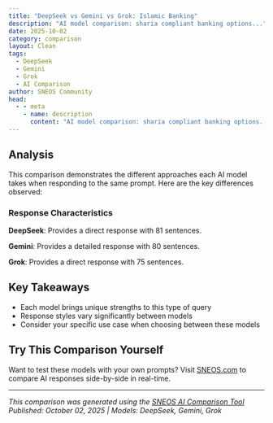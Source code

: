 ```yaml
---
title: "DeepSeek vs Gemini vs Grok: Islamic Banking"
description: "AI model comparison: sharia compliant banking options..."
date: 2025-10-02
category: comparison
layout: Clean
tags:
  - DeepSeek
  - Gemini
  - Grok
  - AI Comparison
author: SNEOS Community
head:
  - - meta
    - name: description
      content: "AI model comparison: sharia compliant banking options..."
---
```


<ChatComparison
  title="DeepSeek vs Gemini vs Grok: Islamic Banking"
  prompt="sharia compliant banking options"
  :responses='{
    "DeepSeek": "Of course. Here is a comprehensive overview of Sharia-compliant banking options, explaining the core principles, common products, and how to find and evaluate these services.\n\n### Core Principles of Islamic Banking (Shari\u0027ah Compliance)\n\nIslamic banking operates on ethical and moral principles derived from the Qur\u0027an and Sunnah. The main prohibitions are:\n\n1.  **Riba (Interest):** The charging or paying of interest is strictly forbidden. Money is seen as a medium of exchange, not an asset that can generate profit on its own.\n2.  **Gharar (Excessive Uncertainty):** Contracts must be clear and transparent, avoiding excessive risk, speculation, and ambiguity. This rules out conventional insurance and most derivatives.\n3.  **Maysir (Gambling):** Any activity that resembles gambling or speculative risk-taking is prohibited.\n4.  **Haram Industries:** Investments in businesses involving alcohol, pork, pornography, conventional financial services, weapons, and other activities deemed harmful to society are forbidden.\n\nTo comply, Islamic banks use asset-backed financing and profit-sharing models.\n\n---\n\n### Common Sharia-Compliant Banking Products \u0026 Services\n\nInstead of loans and interest-bearing accounts, Islamic finance uses the following structures:\n\n#### 1. Savings \u0026 Current Accounts\n*   **Amanah (Safekeeping) or Wadi\u0027ah (Custody):** Your deposits are held in trust by the bank. The bank may use these funds for investment but **guarantees the return of your principal amount**. The bank may, at its discretion, give you a *Hibah* (gift) as a share of the profits, but it is not obligated.\n*   **Investment Accounts (Mudarabah):** You act as the capital provider (*Rab-ul-Maal*), and the bank acts as the manager (*Mudarib*). You agree to share the profits generated from the bank\u0027s Sharia-compliant investments according to a pre-agreed ratio (e.g., 70/30). **There is no guaranteed return, and you could potentially face a loss of capital**, though banks often have risk-mitigation pools.\n\n#### 2. Financing \u0026 Loans\n*   **Murabaha (Cost-Plus Financing):** The most common method for home, car, and appliance financing.\n    1.  You select the asset (e.g., a house).\n    2.  The bank buys it outright.\n    3.  The bank sells it to you at a higher price (including a disclosed profit margin), payable in installments.\n    *   **Key Point:** The bank owns the asset and takes on risk during the ownership period. The profit margin is fixed and cannot increase if you are late on payments (though late fees may be donated to charity).\n*   **Ijara (Leasing):** Similar to a lease-to-own agreement. The bank buys the asset and leases it to you for a fixed period. A portion of each payment goes toward eventual ownership.\n*   **Musharakah (Partnership):** A joint partnership where both the bank and the customer contribute capital to purchase an asset (like a house). You gradually buy out the bank\u0027s share through rental payments and a capital purchase component until you own the asset entirely. This is considered one of the purest forms of Islamic finance.\n\n#### 3. Investment Products\n*   **Sukuk (Islamic Bonds):** Instead of earning interest, you hold a certificate of ownership in an underlying Sharia-compliant asset, project, or business. You receive a share of the profits generated by that asset.\n*   **Islamic Funds:** Mutual funds or ETFs that are screened by a Sharia board to ensure all holdings comply with Islamic principles.\n\n---\n\n### Where to Find Sharia-Compliant Banking Options\n\n#### 1. Fully-Fledged Islamic Banks\nThese banks are built from the ground up to be Sharia-compliant.\n*   **Global Examples:** Dubai Islamic Bank, Kuwait Finance House, Al Rajhi Bank, Qatar Islamic Bank.\n*   **Western Examples:**\n    *   **UK:** Al Rayan Bank, Gatehouse Bank, Bank of London and The Middle East (BLME).\n    *   **USA:** University Islamic Bank (a division of Legend Bank) \u2013 primarily serves Michigan.\n    *   **Canada:** Islamic finance windows at major banks and specialized providers like Ansar Financial.\n\n#### 2. Islamic \u0022Windows\u0022 at Conventional Banks\nMany large conventional banks have dedicated Islamic banking divisions that operate in full compliance with Sharia principles, keeping funds separate from the conventional side.\n*   **Examples:** HSBC Amanah (in certain regions), Citi Islamic Bank, Maybank Islamic, Standard Chartered Saadiq.\n\n#### 3. Digital \u0026 FinTech Solutions\nA growing number of companies offer Sharia-compliant products digitally.\n*   **Wahed Invest:** A digital Islamic investment platform (robo-advisor).\n*   **Yielders \u0026 Qardus (UK):** Platforms for Sharia-compliant property investment and SME financing.\n*   **Blossom Finance (Indonesia):** Microfinance using Islamic principles.\n\n---\n\n### How to Evaluate a Sharia-Compliant Bank\n\n1.  **Sharia Supervisory Board:** This is the most critical factor. A reputable bank will have a well-known, independent board of qualified Islamic scholars that reviews and certifies all its products and operations. Check the bank\u0027s website for their board members.\n2.  **Transparency:** The bank should clearly explain the Islamic contracts (e.g., Murabaha, Ijara) used in its products.\n3.  **Audit:** The Sharia board should conduct annual audits to ensure ongoing compliance.\n4.  **AAOIFI Standards:** Check if the bank adheres to the accounting and auditing standards set by the Accounting and Auditing Organization for Islamic Financial Institutions, a key international standard-setter.\n\n### Important Considerations\n\n*   **Availability Varies by Country:** The range of options is much wider in Muslim-majority countries (Malaysia, UAE, Saudi Arabia, etc.) than in the West.\n*   **Potential Higher Costs:** Some products can be more expensive than their conventional counterparts due to the complex structures and multiple transactions involved (e.g., the bank buying and then selling an asset).\n*   **Ask Questions:** Don\u0027t hesitate to ask the bank to explain exactly which contract they are using and how it complies with Sharia principles. A trustworthy institution will be happy to explain.\n\n### Summary Table: Conventional vs. Islamic Banking\n\n| Feature | Conventional Banking | Islamic Banking |\n| :--- | :--- | :--- |\n| **Core Principle** | Lending with Interest | Asset-Based Trading \u0026 Profit-Sharing |\n| **Savings Account** | Pays pre-determined interest | May give a discretionary gift (*Hibah*) or share profits (*Mudarabah*) |\n| **Home Loan** | Interest-based mortgage | **Murabaha** (Cost-Plus Sale) or **Musharakah** (Diminishing Partnership) |\n| **Car Loan** | Interest-based loan | **Murabaha** or **Ijara** (Lease-to-Own) |\n| **Ethical Screen**| Varies by bank | Mandatory screening to avoid prohibited industries |\n\nI hope this provides a clear and helpful starting point for exploring Sharia-compliant banking. It\u0027s always recommended to consult with your local Islamic scholars or community leaders for specific guidance.",
    "Gemini": "Okay, let\u0027s explore Sharia-compliant banking options.  This is a growing area of finance, and the specific options available to you will depend heavily on your location.  I\u0027ll cover the general principles, common products, and how to find providers.\n\n**Core Principles of Sharia-Compliant Banking**\n\nSharia-compliant banking adheres to Islamic law (Sharia), which prohibits certain activities and practices. The key principles include:\n\n*   **Prohibition of Interest (Riba):**  Paying or receiving interest is strictly forbidden.  This is the most fundamental difference from conventional banking.\n*   **Profit and Loss Sharing (PLS):**  Instead of interest, transactions are structured around sharing profits and losses between the bank and the customer.\n*   **Ethical Investments:**  Investments in industries considered unethical or harmful under Islamic principles are prohibited.  This typically includes businesses involved in alcohol, gambling, tobacco, pork, weapons, and pornography.\n*   **Transparency (Gharar):**  Contracts must be clear, transparent, and avoid ambiguity or speculation.\n*   **Tangible Assets:**  Transactions should be linked to tangible assets or services.  Purely speculative financial instruments are generally avoided.\n*   **Avoidance of Excessive Uncertainty (Maisir):**  Excessive risk-taking or gambling-like activities are not permitted.\n\n**Common Sharia-Compliant Banking Products**\n\nHere are some of the common financial products offered by Islamic banks and financial institutions:\n\n*   **Murabaha (Cost-Plus Financing):**  The bank purchases an asset (e.g., a car, a house, or goods) and sells it to the customer at a predetermined markup (profit). The customer pays in installments. This is often used for home and auto financing.  Essentially, it\u0027s a sale with deferred payment.\n*   **Ijara (Leasing):** The bank purchases an asset and leases it to the customer for a fixed period.  The customer pays rent, and at the end of the lease, they may have the option to purchase the asset.  This is similar to a conventional lease-to-own arrangement, but structured to avoid interest.\n*   **Mudarabah (Profit-Sharing):**  One party (the investor or bank) provides capital, and the other party (the entrepreneur or customer) manages the business. Profits are shared according to a pre-agreed ratio, and losses are borne by the capital provider (the bank), except in cases of negligence or misconduct by the manager.\n*   **Musharaka (Joint Venture):**  Two or more parties contribute capital to a business venture and share profits and losses according to an agreed-upon ratio.  The bank and the customer both invest in the asset.\n*   **Sukuk (Islamic Bonds):**  These are certificates of ownership in an asset or project.  Instead of paying interest, Sukuk holders receive a share of the profits generated by the underlying asset.  They are structured to be Sharia-compliant and represent ownership.\n*   **Wakala (Agency):** One party (the principal) appoints another party (the agent) to act on their behalf. The agent receives a fee for their services.\n*   **Takaful (Islamic Insurance):**  A cooperative risk-sharing system where participants contribute to a fund that is used to compensate members who suffer losses. It operates on the principles of mutual assistance and avoids the elements of uncertainty and gambling that are often associated with conventional insurance.\n*   **Qard Hassan (Benevolent Loan):** An interest-free loan given for welfare purposes. The borrower is only required to repay the principal amount.\n*   **Islamic Savings Accounts:** These accounts do not pay interest. Instead, the funds are invested in Sharia-compliant activities, and the profits (if any) are shared with the account holders. The returns are not guaranteed.\n\n**How to Find Sharia-Compliant Banking Options**\n\n1.  **Search for Islamic Banks and Financial Institutions:**\n\n    *   **Online Search:** Use search engines like Google, DuckDuckGo, etc., with keywords like \u0022Islamic banking [your location]\u0022, \u0022Sharia-compliant banking [your location]\u0022, \u0022Islamic finance [your location]\u0022.\n    *   **Directories:** Look for online directories of Islamic financial institutions. Some regions have specific regulatory bodies or associations that list authorized providers.\n    *   **International Organizations:** Organizations like the Islamic Financial Services Board (IFSB) and the Accounting and Auditing Organization for Islamic Financial Institutions (AAOIFI) maintain information about Islamic finance standards and institutions.  While they don\u0027t directly list banks, their websites can be helpful for understanding the industry.\n\n2.  **Check with Conventional Banks:**\n\n    *   Some major conventional banks offer Sharia-compliant products and services through dedicated Islamic banking windows or subsidiaries. This is more common in regions with a significant Muslim population.\n\n3.  **Consider Credit Unions:**\n\n    *   In some areas, credit unions may offer Sharia-compliant financial products or partner with Islamic finance providers.\n\n4.  **Due Diligence is Key:**\n\n    *   **Sharia Supervisory Board:** Ensure that the institution has a reputable Sharia Supervisory Board (SSB) that oversees its operations and ensures compliance with Islamic principles.  The SSB is composed of Islamic scholars who provide guidance and approval.\n    *   **Transparency:**  Ask for clear explanations of how the products work, how profits are generated, and how risks are managed.  Don\u0027t hesitate to ask detailed questions.\n    *   **Read the Fine Print:**  Carefully review all contracts and agreements before signing up for any financial product.  Understand the terms and conditions, including any fees or charges.\n\n**Important Considerations**\n\n*   **Availability:** The availability of Sharia-compliant banking options varies significantly by country and region.  Major financial centers like the UK, Malaysia, and the Gulf countries tend to have more developed Islamic finance sectors.\n*   **Complexity:**  Sharia-compliant financial products can sometimes be more complex than conventional products.  It\u0027s important to understand the underlying principles and how the product works before investing.\n*   **Returns:**  Returns on Sharia-compliant investments are not guaranteed and can fluctuate depending on the performance of the underlying assets or businesses.  Be wary of any promises of excessively high or guaranteed returns.\n*   **Ethical Considerations:**  While Sharia-compliant banking aims to be ethical, it\u0027s still important to consider the specific investments and activities of the institution to ensure they align with your own ethical values.\n*   **Fees:** Be aware of any fees associated with Sharia-compliant accounts or services. Ask for a clear fee schedule.\n\n**Examples of Banks with Sharia-Compliant Offerings (Illustrative - Check for Current Status and Availability in Your Location)**\n\n*   **Al Rajhi Bank:** One of the world\u0027s largest Islamic banks, with operations in multiple countries.\n*   **Kuwait Finance House (KFH):** A leading Islamic bank based in Kuwait, with branches in other countries.\n*   **Dubai Islamic Bank (DIB):** A major Islamic bank in the UAE.\n*   **Maybank Islamic (Malaysia):** The Islamic banking arm of Maybank.\n*   **HSBC Amanah:** The Islamic banking division of HSBC (availability varies by region).\n*   **Standard Chartered Saadiq:** The Islamic banking division of Standard Chartered Bank (availability varies by region).\n*   **Bank Islam Malaysia:** A prominent Islamic bank in Malaysia.\n\n**Disclaimer:** *I am an AI chatbot and cannot provide financial advice. This information is for general knowledge and educational purposes only. Consult with a qualified financial advisor before making any financial decisions.*\n\nTo give you more specific advice, please tell me:\n\n*   **Your location:** (Country, and if possible, state/province/region)\n*   **What type of banking service are you looking for?** (e.g., savings account, home finance, business loan, investment)\n\nI can then provide a more tailored response.\n",
    "Grok": "Sharia-compliant banking, also known as Islamic banking, operates in accordance with Islamic principles, primarily the prohibition of *riba* (interest), *gharar* (excessive uncertainty), and investments in industries considered haram (forbidden), such as alcohol, gambling, and pork-related businesses. It focuses on ethical investments, profit-sharing, and ensuring fairness in financial dealings. Below are some Sharia-compliant banking options and key principles to help you understand and explore them:\n\n### Key Principles of Sharia-Compliant Banking\n1. **Prohibition of Interest (Riba):** Islamic banking avoids charging or paying interest. Instead, it operates on profit-and-loss sharing models or fees for services.\n2. **Risk Sharing:** Both the bank and the customer share the risks and rewards of investments.\n3. **Asset-Backed Financing:** Transactions must be tied to tangible assets or services, ensuring that money is used for productive purposes.\n4. **Ethical Investments:** Funds cannot be invested in businesses involved in alcohol, gambling, tobacco, or other haram activities.\n5. **Transparency and Fairness:** Contracts must be clear, with no hidden terms or exploitative practices.\n\n### Sharia-Compliant Banking Products\n1. **Mudarabah (Profit-Sharing):** A partnership where one party provides capital (the bank) and the other provides expertise (the customer). Profits are shared based on agreed ratios, while losses are borne by the capital provider unless negligence is involved.\n2. **Musharakah (Joint Venture):** A partnership where both the bank and customer contribute capital to a project and share profits and losses proportionally.\n3. **Murabaha (Cost-Plus Financing):** Used for asset purchases (e.g., homes or cars). The bank buys the asset and sells it to the customer at a markup, often with deferred payments, avoiding interest.\n4. **Ijara (Leasing):** Similar to a lease-to-own model, where the bank purchases an asset and leases it to the customer for a fixed period, with the option to buy at the end.\n5. **Sukuk (Islamic Bonds):** Sharia-compliant investment certificates representing ownership in an underlying asset or project, with returns based on profit rather than interest.\n6. **Wadiah (Safekeeping):** A deposit account where the bank safeguards funds and may offer a gift (*hibah*) rather than interest, at its discretion.\n7. **Qard Hasan (Benevolent Loan):** An interest-free loan offered for welfare purposes, where only the principal is repaid.\n\n### Sharia-Compliant Banking Options by Region\nMany banks and financial institutions worldwide offer Sharia-compliant services. Below are examples of institutions and options in various regions:\n\n#### 1. **Middle East and North Africa (MENA)**\n   - **Al Rajhi Bank (Saudi Arabia):** One of the largest Islamic banks, offering savings accounts, financing, and investment products under Sharia principles.\n   - **Dubai Islamic Bank (UAE):** Provides personal and business banking products, including Murabaha financing and Sukuk investments.\n   - **Kuwait Finance House (Kuwait):** Offers a wide range of Islamic banking services, including Ijara and Mudarabah accounts.\n\n#### 2. **Southeast Asia**\n   - **Maybank Islamic (Malaysia):** A leading Islamic bank with products like Islamic home financing, savings accounts, and takaful (Islamic insurance).\n   - **Bank Muamalat (Indonesia):** Offers Sharia-compliant personal and corporate banking solutions.\n   - **CIMB Islamic (Malaysia):** Provides Islamic credit cards, loans, and investment products.\n\n#### 3. **Europe**\n   - **Al Rayan Bank (UK):** The UK\u2019s first fully Sharia-compliant retail bank, offering savings accounts, home financing, and business banking.\n   - **Gatehouse Bank (UK):** Focuses on Sharia-compliant property financing and savings accounts.\n   - **Islamic Bank of Britain (now Al Rayan Bank):** Merged with Al Rayan, continuing to provide Islamic banking services.\n\n#### 4. **North America**\n   - **University Islamic Financial (USA):** Offers Sharia-compliant home financing and banking services primarily in Michigan.\n   - **Amana Mutual Funds Trust (USA):** Provides Islamic investment options for individuals looking to invest in halal industries.\n   - **Guidance Residential (USA):** Specializes in Islamic home financing through a declining balance co-ownership model.\n\n#### 5. **South Asia**\n   - **Meezan Bank (Pakistan):** Pakistan\u2019s largest Islamic bank, offering a full range of Sharia-compliant banking products.\n   - **Islami Bank Bangladesh Limited (Bangladesh):** Provides Islamic banking services, including Mudarabah savings accounts and Murabaha financing.\n\n#### 6. **Africa**\n   - **Jaiz Bank (Nigeria):** Nigeria\u2019s first full-fledged Islamic bank, offering Sharia-compliant personal and business banking.\n   - **Gulf African Bank (Kenya):** Provides Islamic banking solutions in East Africa, focusing on ethical financing.\n\n### How to Choose a Sharia-Compliant Bank\n1. **Sharia Board Certification:** Ensure the bank has a Sharia supervisory board of qualified Islamic scholars to oversee compliance.\n2. **Product Offerings:** Check if the bank offers the specific products you need, such as home financing or savings accounts.\n3. **Transparency:** Look for clear terms and conditions with no hidden fees or interest disguised as other charges.\n4. **Reputation:** Research the bank\u2019s reputation and customer reviews to ensure reliability and ethical practices.\n5. **Accessibility:** Consider whether the bank operates in your region or offers online banking services.\n\n### Additional Resources\n- **Islamic Finance Bodies:** Organizations like the Accounting and Auditing Organization for Islamic Financial Institutions (AAOIFI) and the Islamic Financial Services Board (IFSB) set standards for Sharia-compliant banking.\n- **Local Mosques or Islamic Centers:** They can often provide guidance or recommendations for local Sharia-compliant banking options.\n- **Online Platforms:** Websites like IslamicFinanceGuru.com or HalalWatchWorld.com offer insights and comparisons of Islamic banking products.\n\n### Challenges and Considerations\n- **Limited Availability:** Sharia-compliant banking options may not be widely available in some regions, particularly in non-Muslim-majority countries.\n- **Higher Costs:** Some products (e.g., Murabaha financing) may have higher upfront costs compared to conventional loans due to administrative fees.\n- **Complexity:** Understanding Islamic finance contracts can be complex for those unfamiliar with the principles.\n\nIf you\u2019re looking for specific banks or products in a particular country, let me know, and I can help narrow down the options or provide more detailed information!"
  }'
  published-date="08:59"
/>

## Analysis

This comparison demonstrates the different approaches each AI model takes when responding to the same prompt. Here are the key differences observed:

### Response Characteristics

**DeepSeek**: Provides a direct response with 81 sentences. 

**Gemini**: Provides a detailed response with 80 sentences. 

**Grok**: Provides a direct response with 75 sentences. 

## Key Takeaways

- Each model brings unique strengths to this type of query
- Response styles vary significantly between models
- Consider your specific use case when choosing between these models

## Try This Comparison Yourself

Want to test these models with your own prompts? Visit [SNEOS.com](https://sneos.com) to compare AI responses side-by-side in real-time.

---

*This comparison was generated using the [SNEOS AI Comparison Tool](https://sneos.com)*
*Published: October 02, 2025 | Models: DeepSeek, Gemini, Grok*
